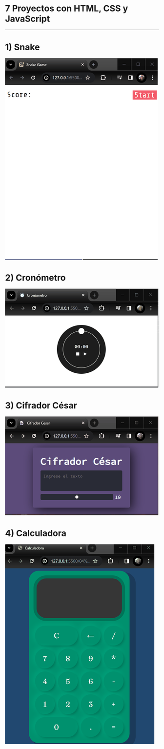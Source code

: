 # 7 Proyectos con HTML, CSS y JavaScript
---

# 1) Snake
![Snake Game](<01 Snake/screenshot.gif>)

# 2) Cronómetro
![Cronómetro](<02 Cronometro/screenshot.gif>)

# 3) Cifrador César
![Cifrador César](<03 Cifrador Cesar/screenshot.gif>)

# 4) Calculadora
![Calculadora](<04 Calculadora/screenshot.gif>)